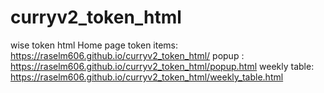 # curryv2_token_html
wise token html
Home page token items: https://raselm606.github.io/curryv2_token_html/
popup : https://raselm606.github.io/curryv2_token_html/popup.html
weekly table: https://raselm606.github.io/curryv2_token_html/weekly_table.html
